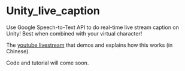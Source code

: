# Unity_live_caption
Use Google Speech-to-Text API to do real-time live stream caption on Unity! Best when combined with your virtual character!

The [youtube livestream](https://www.youtube.com/watch?v=AZsUm_cuj9U) that demos and explains how this works (in Chinese).

Code and tutorial will come soon.
